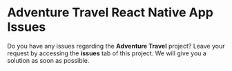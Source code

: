 # Adventure Travel React Native App Issues
Do you have any issues regarding the **Adventure Travel** project? Leave your request by accessing the **issues** tab of this project. We will give you a solution as soon as possible.
